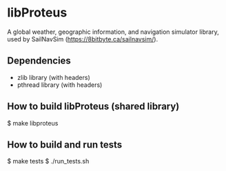 # libProteus

A global weather, geographic information, and navigation simulator library, used by SailNavSim (https://8bitbyte.ca/sailnavsim/).

## Dependencies
- zlib library (with headers)
- pthread library (with headers)

## How to build libProteus (shared library)
$ make libproteus

## How to build and run tests
$ make tests
$ ./run_tests.sh
